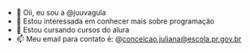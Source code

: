- 👋 Oii, eu sou a @juuvagula
- 👀 Estou interessada em conhecer mais sobre programação
- 🌱 Estou cursando cursos do alura 
- 📫 Meu email para contato é: @conceicao.juliana@escola.pr.gov.br

<!---
juuvagula/juuvagula is a ✨ special ✨ repository because its `README.md` (this file) appears on your GitHub profile.
You can click the Preview link to take a look at your changes.
--->
